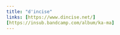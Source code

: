 ```yaml
---
title: "d'incise"
links: [https://www.dincise.net/]
[https://insub.bandcamp.com/album/ka-ma]
---
```

